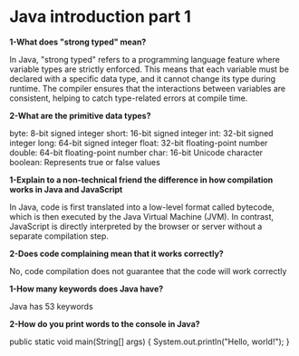# Java introduction part 1

**1-What does "strong typed" mean?**

In Java, "strong typed" refers to a programming language feature where variable types are strictly enforced. This means that each variable must be declared with a specific data type, and it cannot change its type during runtime. The compiler ensures that the interactions between variables are consistent, helping to catch type-related errors at compile time.

 

**2-What are the primitive data types?**

byte: 8-bit signed integer
short: 16-bit signed integer
int: 32-bit signed integer
long: 64-bit signed integer
float: 32-bit floating-point number
double: 64-bit floating-point number
char: 16-bit Unicode character
boolean: Represents true or false values

**1-Explain to a non-technical friend the difference in how compilation works in Java and JavaScript**

In Java, code is first translated into a low-level format called bytecode, which is then executed by the Java Virtual Machine (JVM). In contrast, JavaScript is directly interpreted by the browser or server without a separate compilation step.

**2-Does code complaining mean that it works correctly?**

No, code compilation does not guarantee that the code will work correctly

**1-How many keywords does Java have?**

Java has 53 keywords

**2-How do you print words to the console in Java?**

public static void main(String[] args) {
System.out.println("Hello, world!");
}